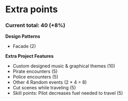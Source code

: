 # Extra points
### Current total: 40 (+8%)


__Design Patterns__
- Facade (2)

__Extra Project Features__
- Custom designed music & graphical themes (10)
- Pirate encounters (5)
- Police encounters (5)
- Other 4 Random events (2 * 4 = 8)
- Cut scenes while traveling (5)
- Skill points: Pilot decreases fuel needed to travel (5)
